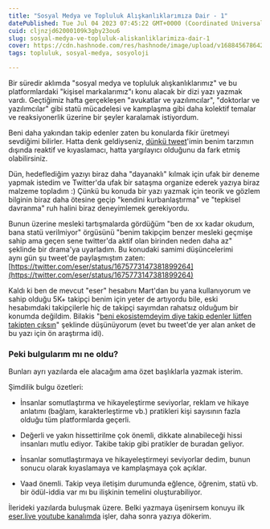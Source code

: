 ```yaml
---
title: "Sosyal Medya ve Topluluk Alışkanlıklarımıza Dair - 1"
datePublished: Tue Jul 04 2023 07:45:22 GMT+0000 (Coordinated Universal Time)
cuid: cljnzjd62000109k3gby23ou6
slug: sosyal-medya-ve-topluluk-aliskanliklarimiza-dair-1
cover: https://cdn.hashnode.com/res/hashnode/image/upload/v1688456786425/4fc40928-706e-4509-8fc4-fd5458bb2ef4.png
tags: topluluk, sosyal-medya, sosyoloji

---
```


Bir süredir aklımda "sosyal medya ve topluluk alışkanlıklarımız" ve bu platformlardaki "kişisel markalarımız"ı konu alacak bir dizi yazı yazmak vardı. Geçtiğimiz hafta gerçekleşen "avukatlar ve yazılımcılar", "doktorlar ve yazılımcılar" gibi statü mücadelesi ve kamplaşma gibi daha kolektif temalar ve reaksiyonerlik üzerine bir şeyler karalamak istiyordum.

Beni daha yakından takip edenler zaten bu konularda fikir üretmeyi sevdiğimi bilirler. Hatta denk geldiyseniz, [dünkü tweet](https://twitter.com/eser/status/1675956060329263105)'imin benim tarzımın dışında reaktif ve kıyaslamacı, hatta yargılayıcı olduğunu da fark etmiş olabilirsiniz.

Dün, hedeflediğim yazıyı biraz daha "dayanaklı" kılmak için ufak bir deneme yapmak istedim ve Twitter'da ufak bir sataşma organize ederek yazıya biraz malzeme topladım :) Çünkü bu konuda bir yazı yazmak için teorik ve gözlem bilginin biraz daha ötesine geçip "kendini kurbanlaştırma" ve "tepkisel davranma" ruh halini biraz deneyimlemek gerekiyordu.

Bunun üzerine mesleki tartışmalarda gördüğüm "ben de xx kadar okudum, bana statü verilmiyor" örgüsünü "benim takipçim benzer mesleki geçmişe sahip ama geçen sene twitter'da aktif olan birinden neden daha az" şeklinde bir drama'ya uyarladım. Bu konudaki samimi düşüncelerimi aynı gün şu tweet'de paylaşmıştım zaten: [https://twitter.com/eser/status/1675773147381899264](https://twitter.com/eser/status/1675773147381899264)

Kaldı ki ben de mevcut "eser" hesabını Mart'dan bu yana kullanıyorum ve sahip olduğu 5K+ takipçi benim için yeter de artıyordu bile, eski hesabımdaki takipçilerle hiç de takipçi sayımdan rahatsız olduğum bir konumda değildim. Bilakis "[beni ekosistemdeyim diye takip edenler lütfen takipten çıksın](https://twitter.com/eser/status/1674330974895722496)" şeklinde düşünüyorum (evet bu tweet'de yer alan anket de bu yazı için ön araştırma idi).

### Peki bulgularım mı ne oldu?

Bunları ayrı yazılarda ele alacağım ama özet başlıklarla yazmak isterim.

Şimdilik bulgu özetleri:

* İnsanlar somutlaştırma ve hikayeleştirme seviyorlar, reklam ve hikaye anlatımı (bağlam, karakterleştirme vb.) pratikleri kişi sayısının fazla olduğu tüm platformlarda geçerli.
    
* Değerli ve yakın hissettirilme çok önemli, dikkate alınabileceği hissi insanları mutlu ediyor. Takibe takip gibi pratikler de buradan geliyor.
    
* İnsanlar somutlaştırmaya ve hikayeleştirmeyi seviyorlar dedim, bunun sonucu olarak kıyaslamaya ve kamplaşmaya çok açıklar.
    
* Vaad önemli. Takip veya iletişim durumunda eğlence, öğrenim, statü vb. bir ödül-iddia var mı bu ilişkinin temelini oluşturabiliyor.
    

İlerideki yazılarda buluşmak üzere. Belki yazmaya üşenirsem konuyu ilk [eser.live youtube kanalımda](https://eser.live) işler, daha sonra yazıya dökerim.